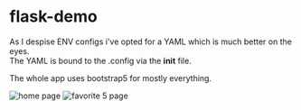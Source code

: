 # flask-demo
As I despise ENV configs i've opted for a YAML which is much better on the eyes. <br>
The YAML is bound to the <app>.config via the __init__ file.

The whole app uses bootstrap5 for mostly everything.

![home page](https://cdn.iceyy.dev/389558396195438593/TpSz12.png)
![favorite 5 page](https://cdn.iceyy.dev/389558396195438593/_NIiuH.png)
